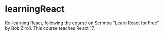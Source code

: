 # learningReact
Re-learning React, following the course on Scrimba "Learn React for Free" by Bob Ziroll. This course teaches React 17.
